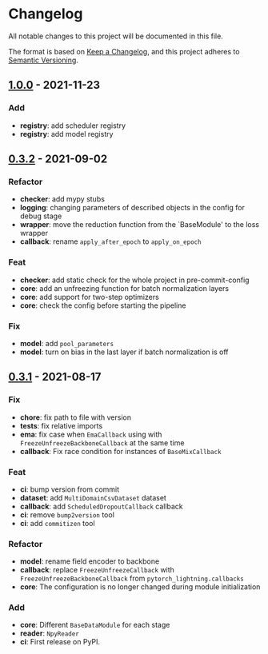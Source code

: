 # Changelog
All notable changes to this project will be documented in this file.

The format is based on [Keep a Changelog](https://keepachangelog.com/en/1.0.0/),
and this project adheres to [Semantic Versioning](https://semver.org/spec/v2.0.0.html).

## [1.0.0] - 2021-11-23

### Add

- **registry**: add scheduler registry 
- **registry**: add model registry

## [0.3.2] - 2021-09-02

### Refactor

- **checker**: add mypy stubs
- **logging**: changing parameters of described objects in the config for debug stage
- **wrapper**: move the reduction function from the `BaseModule' to the loss wrapper
- **callback**: rename `apply_after_epoch` to `apply_on_epoch`

### Feat

- **checker**: add static check for the whole project in pre-commit-config
- **core**: add an unfreezing function for batch normalization layers
- **core**: add support for two-step optimizers
- **core**: check the config before starting the pipeline

### Fix

- **model**: add `pool_parameters`
- **model**: turn on bias in the last layer if batch normalization is off

## [0.3.1] - 2021-08-17

### Fix

- **chore**: fix path to file with version
- **tests**: fix relative imports
- **ema**: fix case when `EmaCallback` using with `FreezeUnfreezeBackboneCallback` at the same time
- **callback**: Fix race condition for instances of `BaseMixCallback`

### Feat

- **ci**: bump version from commit
- **dataset**: add `MultiDomainCsvDataset` dataset
- **callback**: add `ScheduledDropoutCallback` callback
- **ci**: remove `bump2version` tool
- **ci**: add `commitizen` tool

### Refactor

- **model**: rename field encoder to backbone
- **callback**: replace `FreezeUnfreezeCallback` with `FreezeUnfreezeBackboneCallback` from `pytorch_lightning.callbacks`
- **core**: The configuration is no longer changed during module initialization

### Add

- **core**: Different `BaseDataModule` for each stage
- **reader**: `NpyReader`
- **ci**: First release on PyPI.

[Unreleased]: https://github.com/jexio/fulmo/compare/v1.0.0...develop
[1.0.0]: https://github.com/jexio/fulmo/compare/v0.3.2...v1.0.0
[0.3.2]: https://github.com/jexio/fulmo/compare/v0.3.1...v0.3.2
[0.3.1]: https://github.com/jexio/fulmo/compare/releases/tag/v0.3.1
